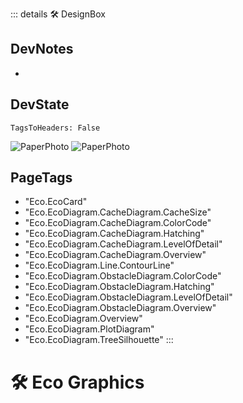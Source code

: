 ::: details 🛠 <dev>DesignBox</dev>

## DevNotes

-

## DevState

`TagsToHeaders: False`

![PaperPhoto](/PaperPhoto/0034.jpg)
![PaperPhoto](/PaperPhoto/0051.jpg)

<h2>PageTags</h2>

- "Eco.EcoCard"
- "Eco.EcoDiagram.CacheDiagram.CacheSize"
- "Eco.EcoDiagram.CacheDiagram.ColorCode"
- "Eco.EcoDiagram.CacheDiagram.Hatching"
- "Eco.EcoDiagram.CacheDiagram.LevelOfDetail"
- "Eco.EcoDiagram.CacheDiagram.Overview"
- "Eco.EcoDiagram.Line.ContourLine"
- "Eco.EcoDiagram.ObstacleDiagram.ColorCode"
- "Eco.EcoDiagram.ObstacleDiagram.Hatching"
- "Eco.EcoDiagram.ObstacleDiagram.LevelOfDetail"
- "Eco.EcoDiagram.ObstacleDiagram.Overview"
- "Eco.EcoDiagram.Overview"
- "Eco.EcoDiagram.PlotDiagram"
- "Eco.EcoDiagram.TreeSilhouette"
:::

# 🛠 Eco Graphics
